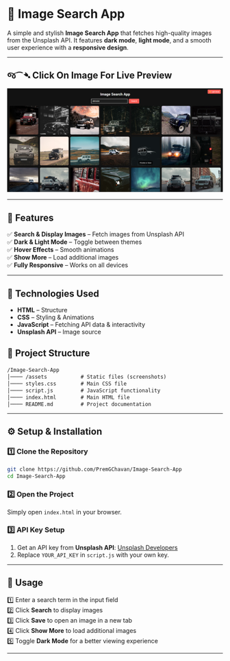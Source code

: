 # 📸 Image Search App  

A simple and stylish **Image Search App** that fetches high-quality images from the Unsplash API. It features **dark mode**, **light mode**, and a smooth user experience with a **responsive design**.

---

## જ⁀➴ Click On Image For Live Preview

 [![App Screenshot](assets/Screenshot.png)](https://premgchavan.github.io/Image-Search-App/)

---

## 🚀 Features  

✅ **Search & Display Images** – Fetch images from Unsplash API  
✅ **Dark & Light Mode** – Toggle between themes  
✅ **Hover Effects** – Smooth animations  
✅ **Show More** – Load additional images  
✅ **Fully Responsive** – Works on all devices  

---

## 📌 Technologies Used  

- **HTML** – Structure  
- **CSS** – Styling & Animations  
- **JavaScript** – Fetching API data & interactivity  
- **Unsplash API** – Image source  

## 📂 Project Structure  

```
/Image-Search-App
│──── /assets           # Static files (screenshots) 
│──── styles.css        # Main CSS file  
│──── script.js         # JavaScript functionality  
│──── index.html        # Main HTML file  
│──── README.md         # Project documentation  
```

---

## ⚙️ Setup & Installation  

### 1️⃣ Clone the Repository  
```sh
git clone https://github.com/PremGChavan/Image-Search-App
cd Image-Search-App
```

### 2️⃣ Open the Project  
Simply open `index.html` in your browser.

### 3️⃣ API Key Setup  
1. Get an API key from **Unsplash API**: [Unsplash Developers](https://unsplash.com/developers)  
2. Replace `YOUR_API_KEY` in `script.js` with your own key.

---

## 📜 Usage  

1️⃣ Enter a search term in the input field  
2️⃣ Click **Search** to display images  
3️⃣ Click **Save** to open an image in a new tab  
4️⃣ Click **Show More** to load additional images  
5️⃣ Toggle **Dark Mode** for a better viewing experience  

---
